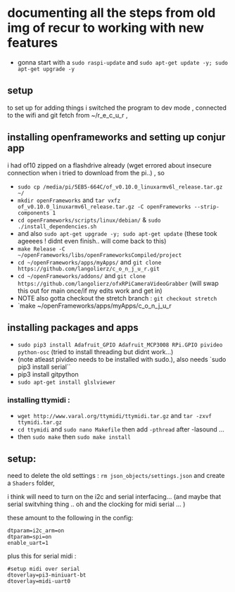 # documenting all the steps from old img of recur to working with new features

- gonna start with a `sudo raspi-update` and `sudo apt-get update -y; sudo apt-get upgrade -y`

## setup

to set up for adding things i switched the program to dev mode , connected to the wifi and git fetch from ~/r_e_c_u_r ,

## installing openframeworks and setting up conjur app

i had of10 zipped on a flashdrive already (wget errored about insecure connection when i tried to download from the pi..) , so 

- `sudo cp /media/pi/5EB5-664C/of_v0.10.0_linuxarmv6l_release.tar.gz ~/`
- `mkdir openFrameworks` and `tar vxfz of_v0.10.0_linuxarmv6l_release.tar.gz -C openFrameworks --strip-components 1`
- `cd openFrameworks/scripts/linux/debian/` &  `sudo ./install_dependencies.sh`
- and also `sudo apt-get upgrade -y; sudo apt-get update` (these took ageeees ! didnt even finish.. will come back to this)
- `make Release -C ~/openFrameworks/libs/openFrameworksCompiled/project`
- `cd ~/openFrameworks/apps/myApps/` and `git clone https://github.com/langolierz/c_o_n_j_u_r.git`
- `cd ~/openFrameworks/addons/` and `git clone https://github.com/langolierz/ofxRPiCameraVideoGrabber` (will swap this out for main once/if my edits work and get in)
- NOTE also gotta checkout the stretch branch : `git checkout stretch`
- `make ~/openFrameworks/apps/myApps/c_o_n_j_u_r


## installing packages and apps

- `sudo pip3 install Adafruit_GPIO Adafruit_MCP3008 RPi.GPIO pivideo python-osc` (tried to install threading but didnt work...)
 - (note atleast pivideo needs to be installed with sudo.), also needs `sudo pip3 install serial``
- pip3 install gitpython
- `sudo apt-get install glslviewer`

### installing ttymidi :
- `wget http://www.varal.org/ttymidi/ttymidi.tar.gz` and `tar -zxvf ttymidi.tar.gz`
- `cd ttymidi` and `sudo nano Makefile` then add `-pthread` after -lasound ... 
- then `sudo make` then `sudo make install`

## setup:

need to delete the old settings : `rm json_objects/settings.json` and create a `Shaders` folder, 

i think will need to turn on the i2c and serial interfacing... (and maybe that serial switvhing thing .. oh and the clocking for midi serial ...  )

these amount to the following in the config:
```
dtparam=i2c_arm=on
dtparam=spi=on
enable_uart=1
```
plus this for serial midi : 
```
#setup midi over serial
dtoverlay=pi3-miniuart-bt
dtoverlay=midi-uart0
```








